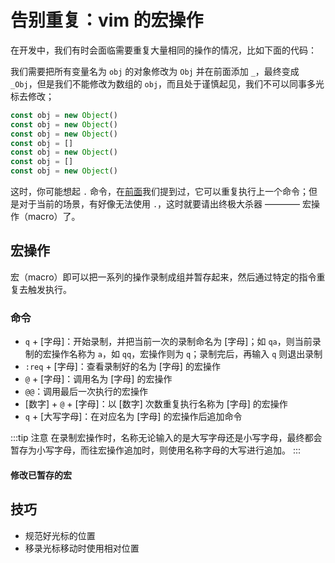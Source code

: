 # 告别重复：vim 的宏操作

在开发中，我们有时会面临需要重复大量相同的操作的情况，比如下面的代码：

我们需要把所有变量名为 `obj` 的对象修改为 `Obj` 并在前面添加 `_`，最终变成 `_Obj`，但是我们不能修改为数组的 `obj`，而且处于谨慎起见，我们不可以同事多光标去修改；

```js
const obj = new Object()
const obj = new Object()
const obj = new Object()
const obj = []
const obj = new Object()
const obj = []
const obj = new Object()
```

这时，你可能想起 `.` 命令，在[前面](./day-10.md)我们提到过，它可以重复执行上一个命令；但是对于当前的场景，有好像无法使用 `.`，这时就要请出终极大杀器 ———— 宏操作（macro）了。

## 宏操作

宏（macro）即可以把一系列的操作录制成组并暂存起来，然后通过特定的指令重复去触发执行。

### 命令

  - `q` + [字母]：开始录制，并把当前一次的录制命名为 [字母]；如 `qa`，则当前录制的宏操作名称为 `a`，如 `qq`，宏操作则为 `q`；录制完后，再输入 `q` 则退出录制
  - `:req` + [字母]：查看录制好的名为 [字母] 的宏操作
  - `@` + [字母]：调用名为 [字母] 的宏操作
  - `@@`：调用最后一次执行的宏操作
  - [数字] + `@` + [字母]：以 [数字] 次数重复执行名称为 [字母] 的宏操作
  - `q` + [大写字母]：在对应名为 [字母] 的宏操作后追加命令

  :::tip 注意
  在录制宏操作时，名称无论输入的是大写字母还是小写字母，最终都会暂存为小写字母，而往宏操作追加时，则使用名称字母的大写进行追加。
  :::

#### 修改已暂存的宏

## 技巧

- 规范好光标的位置
- 移录光标移动时使用相对位置